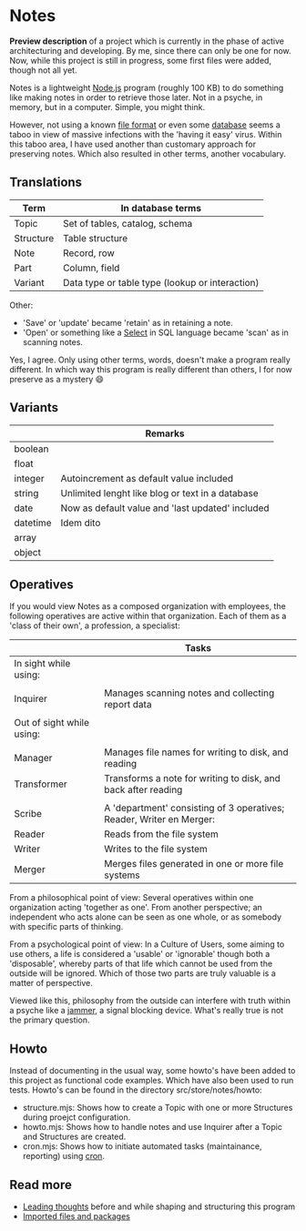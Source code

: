 # Notes

**Preview description** of a project which is currently in the phase of active architecturing and developing. By me, since there can only be one for now. Now, while this project is still in progress, some first files were added, though not all yet.

Notes is a lightweight [Node.js](https://en.wikipedia.org/wiki/Node.js) program (roughly 100 KB) to do something like making notes in order to retrieve those later. Not in a psyche, in memory, but in a computer. Simple, you might think.

However, not using a known [file format](https://en.wikipedia.org/wiki/File_format) or even some [database](https://en.wikipedia.org/wiki/Database) seems a taboo in view of massive infections with the 'having it easy' virus. Within this taboo area, I have used another than customary approach for preserving notes. Which also resulted in other terms, another vocabulary.

## Translations

| Term             | In database terms                                     |
| ---------------- | ----------------------------------------------------- |
| Topic            | Set of tables, catalog, schema                        |
| Structure        | Table structure                                       |
| Note             | Record, row                                           |
| Part             | Column, field                                         |
| Variant          | Data type or table type (lookup or interaction)       |


Other:
+ 'Save' or 'update' became 'retain' as in retaining a note.
+ 'Open' or something like a [Select](https://en.wikipedia.org/wiki/Select_%28SQL%29) in SQL language became 'scan' as in scanning notes.

Yes, I agree. Only using other terms, words, doesn't make a program really different. In which way this program is really different than others, I for now preserve as a mystery 😄


## Variants

|                  | Remarks                                               |
| ---------------- | ----------------------------------------------------- |
| boolean          |                                                       |
| float            |                                                       |
| integer          | Autoincrement as default value included               |
| string           | Unlimited lenght like blog or text in a database      |
| date             | Now as default value and 'last updated' included      |
| datetime         | Idem dito                                             |
| array            |                                                       |
| object           |                                                       |


## Operatives

If you would view Notes as a composed organization with employees, the following operatives are active within that organization. Each of them as a 'class of their own', a profession, a specialist:

|                  | Tasks                                                                |
| ---------------- | -------------------------------------------------------------------- |
| In sight while using:                                                                   |
|                                                                                         |
| Inquirer         | Manages scanning notes and collecting report data                    |
|                                                                                         |
| Out of sight while using:                                                               |
|                                                                                         |
| Manager          | Manages file names for writing to disk, and reading                  |
| Transformer      | Transforms a note for writing to disk, and back after reading        |
|                                                                                         |
| Scribe           | A 'department' consisting of 3 operatives; Reader, Writer en Merger: |
| Reader           | Reads from the file system                                           |
| Writer           | Writes to the file system                                            |
| Merger           | Merges files generated in one or more file systems                   |


From a philosophical point of view: Several operatives within one organization acting 'together as one'. From another perspective; an independent who acts alone can be seen as one whole, or as somebody with specific parts of thinking.

From a psychological point of view: In a Culture of Users, some aiming to use others, a life is considered a 'usable' or 'ignorable' though both a 'disposable', whereby parts of that life which cannot be used from the outside will be ignored. Which of those two parts are truly valuable is a matter of perspective.

Viewed like this, philosophy from the outside can interfere with truth within a psyche like a [jammer](https://en.wikipedia.org/wiki/Jammer), a signal blocking device. What's really true is not the primary question.


## Howto

Instead of documenting in the usual way, some howto's have been added to this project as functional code examples. Which have also been used to run tests. Howto's can be found in the directory src/store/notes/howto:

+ structure.mjs: Shows how to create a Topic with one or more Structures during proejct configuration.
+ howto.mjs: Shows how to handle notes and use Inquirer after a Topic and Structures are created.
+ cron.mjs: Shows how to initiate automated tasks (maintainance, reporting) using [cron](https://en.wikipedia.org/wiki/Cron).


## Read more
+ [Leading thoughts](./docs/leading-thoughts.md) before and while shaping and structuring this program
+ [Imported files and packages](./docs/imported-files-and-packages.md)
